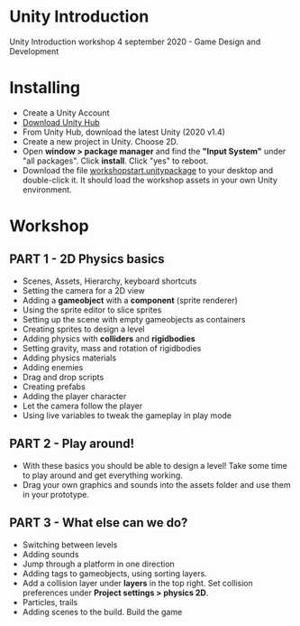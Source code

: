 # Unity Introduction

Unity Introduction workshop 4 september 2020 - Game Design and Development

# Installing

- Create a Unity Account
- [Download Unity Hub](https://unity3d.com/get-unity/download) 
- From Unity Hub, download the latest Unity (2020 v1.4)
- Create a new project in Unity. Choose 2D.
- Open **window > package manager** and find the **"Input System"** under "all packages". Click **install**. Click "yes" to reboot.
- Download the file [workshopstart.unitypackage](./downloads/workshopstart.unitypackage) to your desktop and double-click it. It should load the workshop assets in your own Unity environment.

# Workshop 

## PART 1 - 2D Physics basics
- Scenes, Assets, Hierarchy, keyboard shortcuts
- Setting the camera for a 2D view
- Adding a **gameobject** with a **component** (sprite renderer)
- Using the sprite editor to slice sprites
- Setting up the scene with empty gameobjects as containers
- Creating sprites to design a level
- Adding physics with **colliders** and **rigidbodies**
- Setting gravity, mass and rotation of rigidbodies
- Adding physics materials
- Adding enemies
- Drag and drop scripts
- Creating prefabs
- Adding the player character
- Let the camera follow the player
- Using live variables to tweak the gameplay in play mode

## PART 2 - Play around!
- With these basics you should be able to design a level! Take some time to play around and get everything working.
- Drag your own graphics and sounds into the assets folder and use them in your prototype.

## PART 3 - What else can we do?
- Switching between levels
- Adding sounds
- Jump through a platform in one direction
- Adding tags to gameobjects, using sorting layers.
- Add a collision layer under **layers** in the top right. Set collision preferences under **Project settings > physics 2D**.
- Particles, trails
- Adding scenes to the build. Build the game
